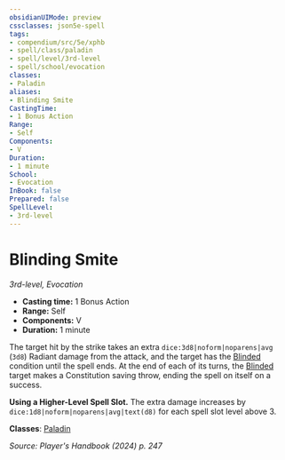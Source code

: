 ```yaml
---
obsidianUIMode: preview
cssclasses: json5e-spell
tags:
- compendium/src/5e/xphb
- spell/class/paladin
- spell/level/3rd-level
- spell/school/evocation
classes:
- Paladin
aliases:
- Blinding Smite
CastingTime: 
- 1 Bonus Action
Range:
- Self
Components:
- V
Duration:
- 1 minute
School:
- Evocation
InBook: false
Prepared: false
SpellLevel:
- 3rd-level
---
```

# Blinding Smite
*3rd-level, Evocation*  


- **Casting time:** 1 Bonus Action
- **Range:** Self
- **Components:** V
- **Duration:** 1 minute

The target hit by the strike takes an extra `dice:3d8|noform|noparens|avg` (`3d8`) Radiant damage from the attack, and the target has the [Blinded](conditions.md#Blinded) condition until the spell ends. At the end of each of its turns, the [Blinded](conditions.md#Blinded) target makes a Constitution saving throw, ending the spell on itself on a success.

**Using a Higher-Level Spell Slot.** The extra damage increases by `dice:1d8|noform|noparens|avg|text(d8)` for each spell slot level above 3.

**Classes**: [Paladin](/3-Mechanics/CLI/lists/list-spells-classes-paladin.md)

*Source: Player's Handbook (2024) p. 247*